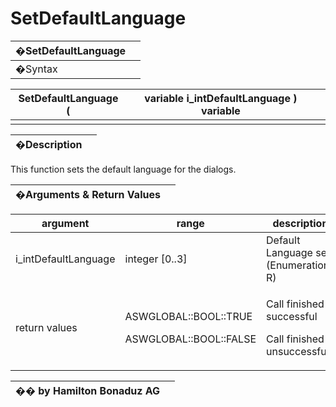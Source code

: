 # SetDefaultLanguage

| �SetDefaultLanguage |   |
| ------------------- | - |
| �Syntax             |   |

| SetDefaultLanguage ( | variable i\_intDefaultLanguage ) variable |   |
| -------------------- | ----------------------------------------- | - |
|                      |                                           |   |

| �Description |   |
| ------------ | - |

This function sets the default language for the dialogs.

| �Arguments & Return Values |   |
| -------------------------- | - |

| argument              | range                                                     | description                                                       |
| --------------------- | --------------------------------------------------------- | ----------------------------------------------------------------- |
| i\_intDefaultLanguage | integer \[0..3]                                           | Default Language see (Enumerations R)                             |
| return values         | <p>ASWGLOBAL::BOOL::TRUE</p><p>ASWGLOBAL::BOOL::FALSE</p> | <p>Call finished successful</p><p>Call finished unsuccessfull</p> |

| �� by Hamilton Bonaduz AG |   |
| ------------------------- | - |
